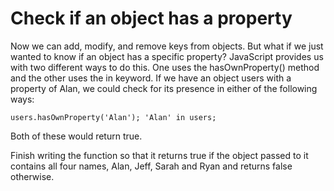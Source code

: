 # Check if an object has a property

Now we can add, modify, and remove keys from objects. But what if we just wanted to know if an object has a specific property? JavaScript provides us with two different ways to do this. One uses the hasOwnProperty() method and the other uses the in keyword. If we have an object users with a property of Alan, we could check for its presence in either of the following ways:

`users.hasOwnProperty('Alan');
'Alan' in users;`

Both of these would return true.

Finish writing the function so that it returns true if the object passed to it contains all four names, Alan, Jeff, Sarah and Ryan and returns false otherwise.
